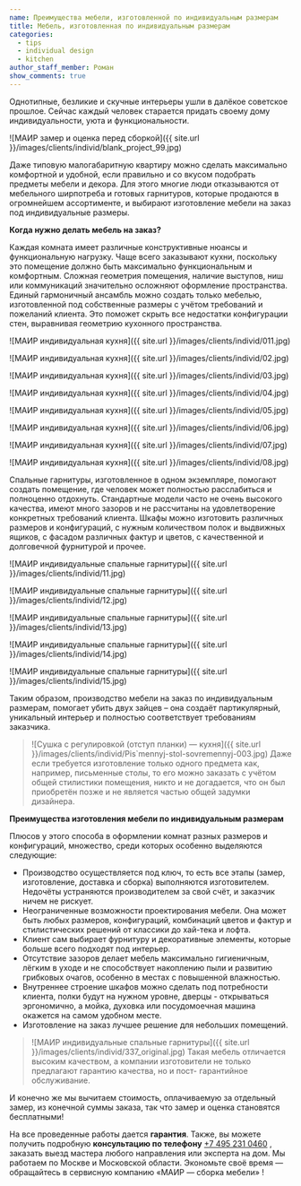 ```yaml
---
name: Преимущества мебели, изготовленной по индивидуальным размерам
title: Мебель, изготовленная по индивидуальным размерам
categories:
  - tips
  - individual design
  - kitchen
author_staff_member: Роман
show_comments: true
---
```


Однотипные, безликие и скучные интерьеры ушли в далёкое советское прошлое. Сейчас каждый человек старается придать своему дому индивидуальности, уюта и функциональности.

 ![МАИР замер и оценка перед сборкой]({{ site.url }}/images/clients/individ/blank_project_99.jpg)

 Даже типовую малогабаритную квартиру можно сделать максимально комфортной и удобной, если правильно и со вкусом подобрать предметы мебели и декора. Для этого многие люди отказываются от мебельного ширпотреба и готовых гарнитуров, которые продаются в огромнейшем ассортименте, и выбирают изготовление мебели на заказ под индивидуальные размеры.

__Когда нужно делать мебель на заказ?__

Каждая комната имеет различные конструктивные нюансы и функциональную нагрузку. Чаще всего заказывают кухни, поскольку это помещение должно быть максимально функциональным и комфортным. Сложная геометрия помещения, наличие выступов, ниш или коммуникаций значительно осложняют оформление пространства. Единый гармоничный ансамбль можно создать только мебелью, изготовленной под собственные размеры с учётом требований и пожеланий клиента. Это поможет скрыть все недостатки конфигурации стен, выравнивая геометрию кухонного пространства.


 ![МАИР индивидуальная кухня]({{ site.url }}/images/clients/individ/011.jpg)
 
 ![МАИР индивидуальная кухня]({{ site.url }}/images/clients/individ/02.jpg)
 
 ![МАИР индивидуальная кухня]({{ site.url }}/images/clients/individ/03.jpg)
 
 ![МАИР индивидуальная кухня]({{ site.url }}/images/clients/individ/04.jpg)
 
 ![МАИР индивидуальная кухня]({{ site.url }}/images/clients/individ/05.jpg)
 
 ![МАИР индивидуальная кухня]({{ site.url }}/images/clients/individ/06.jpg)
 
 ![МАИР индивидуальная кухня]({{ site.url }}/images/clients/individ/07.jpg)
 
 ![МАИР индивидуальная кухня]({{ site.url }}/images/clients/individ/08.jpg)

Спальные гарнитуры, изготовленное в одном экземпляре, помогают создать помещение, где человек может полностью расслабиться и полноценно отдохнуть. Стандартные модели часто не очень высокого качества, имеют много зазоров и не рассчитаны на удовлетворение конкретных требований клиента.
Шкафы можно изготовить различных размеров и конфигураций, с нужным количеством полок и выдвижных ящиков, с фасадом различных фактур и цветов, с качественной и долговечной фурнитурой и прочее.

 ![МАИР индивидуальные спальные гарнитуры]({{ site.url }}/images/clients/individ/11.jpg)

 ![МАИР индивидуальные спальные гарнитуры]({{ site.url }}/images/clients/individ/12.jpg)

 ![МАИР индивидуальные спальные гарнитуры]({{ site.url }}/images/clients/individ/13.jpg)

 ![МАИР индивидуальные спальные гарнитуры]({{ site.url }}/images/clients/individ/14.jpg)

 ![МАИР индивидуальные спальные гарнитуры]({{ site.url }}/images/clients/individ/15.jpg)

Таким образом, производство мебели на заказ по индивидуальным размерам, помогает убить двух зайцев – она создаёт партикулярный, уникальный интерьер и полностью соответствует требованиям заказчика.

>![Сушка с регулировкой (отступ планки) — кухня]({{ site.url }}/images/clients/individ/Pis`mennyj-stol-sovremennyj-003.jpg)
>Даже если требуется изготовление только одного предмета как, например, письменные столы, то его можно заказать с учётом общей стилистики помещения, никто и не догадается, что он был приобретён позже и не является частью общей задумки дизайнера.

__Преимущества изготовления мебели по индивидуальным размерам__

Плюсов у этого способа в оформлении комнат разных размеров и конфигураций, множество, среди которых особенно выделяются следующие:

- Производство осуществляется под ключ, то есть все этапы (замер, изготовление, доставка и сборка) выполняются изготовителем. Недочёты устраняются производителем за свой счёт, и заказчик ничем не рискует.
- Неограниченные возможности проектирования мебели. Она может быть любых размеров, конфигураций, комбинаций цветов и фактур и стилистических решений от классики до хай-тека и лофта.
- Клиент сам выбирает фурнитуру и декоративные элементы, которые больше всего подходят под интерьер.
- Отсутствие зазоров делает мебель максимально гигиеничным, лёгким в уходе и не способствует накоплению пыли и развитию грибковых очагов, особенно в местах с повышенной влажностью.
- Внутреннее строение шкафов можно сделать под потребности клиента, полки будут на нужном уровне, дверцы - открываться эргономично, а мойка, духовка или посудомоечная машина окажется на самом удобном месте.
- Изготовление на заказ лучшее решение для небольших помещений.

>![МАИР индивидуальные спальные гарнитуры]({{ site.url }}/images/clients/individ/337_original.jpg)
> Такая мебель отличается высоким качеством, а компании изготовители не только предлагают гарантию качества, но и пост- гарантийное обслуживание.

И конечно же мы вычитаем стоимость, оплачиваемую за отдельный замер, из конечной суммы заказа, так что замер и оценка становятся бесплатными!

На все проведенные работы дается **гарантия**. Также, вы можете получить подробную **консультацию по телефону** [+7 495 231 0460](tel:+74952310460) , заказать выезд мастера любого направления или эксперта на дом. Мы работаем по Москве и Московской области. Экономьте своё время — обращайтесь в сервисную компанию «МАИР — сборка мебели» !